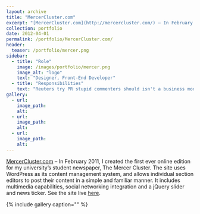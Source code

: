 ```yaml
---
layout: archive
title: "MercerCluster.com"
excerpt: "[MercerCluster.com](http://mercercluster.com/) – In February 2011, I created the first ever online edition for my university’s student newspaper"
collection: portfolio
date: 2012-04-01
permalink: /portfolio/MercerCluster.com/
header:
  teaser: /portfolio/mercer.png
sidebar:
  - title: "Role"
    image: /images/portfolio/mercer.png
    image_alt: "logo"
    text: "Designer, Front-End Developer"
  - title: "Responsibilities"
    text: "Reuters try PR stupid commenters should isn't a business model"
gallery:
  - url:
    image_path:
    alt:
  - url:
    image_path:
    alt:
  - url:
    image_path:
    alt:
---
```


[MercerCluster.com](http://mercercluster.com/) – In February 2011, I created the first ever online edition for my university’s student newspaper, The Mercer Cluster. The site uses WordPress as its content management system, and allows individual section editors to post their content in a simple and familiar manner. It includes multimedia capabilities, social networking integration and a jQuery slider and news ticker. See the site live [here](http://mercercluster.com/).

{% include gallery caption="" %}
